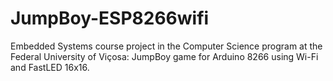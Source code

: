 # JumpBoy-ESP8266wifi
Embedded Systems course project in the Computer Science program at the Federal University of Viçosa: JumpBoy game for Arduino 8266 using Wi-Fi and FastLED 16x16.
